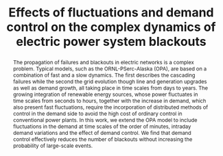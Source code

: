 ---
layout: talk
title:  Effects of fluctuations and demand control on the complex dynamics of electric power system blackouts
name: Pere Colet 
talk-url: 
abstract: The propagation of failures and blackouts in electric networks is a complex problem. Typical models, such as the ORNL-PSerc-Alaska (OPA), are based on a combination of fast and a slow dynamics. The first describes the cascading failures while the second the grid evolution though line and generation upgrades as well as demand growth, all taking place in time scales from days to years. The growing integration of renewable energy sources, whose power fluctuates in time scales from seconds to hours, together with the increase in demand, which also present fast fluctuations, require the incorporation of distributed methods of control in the demand side to avoid the high cost of ordinary control in conventional power plants. In this work, we extend the OPA model to include fluctuations in the demand at time scales of the order of minutes, intraday demand variations and the effect of demand control. We find that demand control effectively reduces the number of blackouts without increasing the probability of large-scale events.
sinvited: yes
session: invited-2
timeslot: 15.30 - 16.15
---
